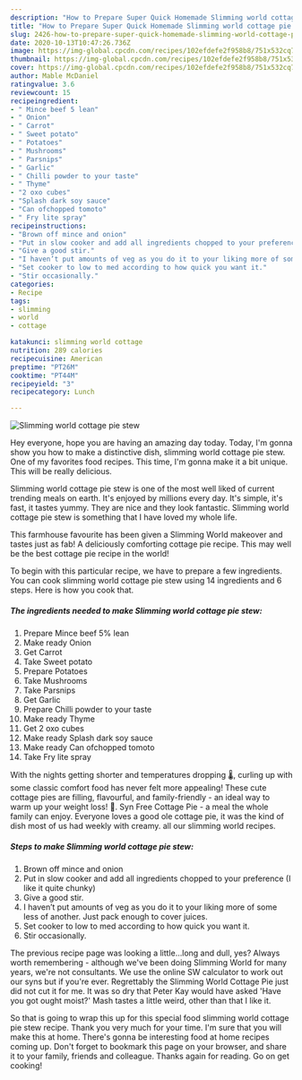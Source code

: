 ```yaml
---
description: "How to Prepare Super Quick Homemade Slimming world cottage pie stew"
title: "How to Prepare Super Quick Homemade Slimming world cottage pie stew"
slug: 2426-how-to-prepare-super-quick-homemade-slimming-world-cottage-pie-stew
date: 2020-10-13T10:47:26.736Z
image: https://img-global.cpcdn.com/recipes/102efdefe2f958b8/751x532cq70/slimming-world-cottage-pie-stew-recipe-main-photo.jpg
thumbnail: https://img-global.cpcdn.com/recipes/102efdefe2f958b8/751x532cq70/slimming-world-cottage-pie-stew-recipe-main-photo.jpg
cover: https://img-global.cpcdn.com/recipes/102efdefe2f958b8/751x532cq70/slimming-world-cottage-pie-stew-recipe-main-photo.jpg
author: Mable McDaniel
ratingvalue: 3.6
reviewcount: 15
recipeingredient:
- " Mince beef 5 lean"
- " Onion"
- " Carrot"
- " Sweet potato"
- " Potatoes"
- " Mushrooms"
- " Parsnips"
- " Garlic"
- " Chilli powder to your taste"
- " Thyme"
- "2 oxo cubes"
- "Splash dark soy sauce"
- "Can ofchopped tomoto"
- " Fry lite spray"
recipeinstructions:
- "Brown off mince and onion"
- "Put in slow cooker and add all ingredients chopped to your preference (I like it quite chunky)"
- "Give a good stir."
- "I haven’t put amounts of veg as you do it to your liking more of some less of another. Just pack enough to cover juices."
- "Set cooker to low to med according to how quick you want it."
- "Stir occasionally."
categories:
- Recipe
tags:
- slimming
- world
- cottage

katakunci: slimming world cottage 
nutrition: 289 calories
recipecuisine: American
preptime: "PT26M"
cooktime: "PT44M"
recipeyield: "3"
recipecategory: Lunch

---
```



![Slimming world cottage pie stew](https://img-global.cpcdn.com/recipes/102efdefe2f958b8/751x532cq70/slimming-world-cottage-pie-stew-recipe-main-photo.jpg)

Hey everyone, hope you are having an amazing day today. Today, I'm gonna show you how to make a distinctive dish, slimming world cottage pie stew. One of my favorites food recipes. This time, I'm gonna make it a bit unique. This will be really delicious.

Slimming world cottage pie stew is one of the most well liked of current trending meals on earth. It's enjoyed by millions every day. It's simple, it's fast, it tastes yummy. They are nice and they look fantastic. Slimming world cottage pie stew is something that I have loved my whole life.

This farmhouse favourite has been given a Slimming World makeover and tastes just as fab! A deliciously comforting cottage pie recipe. This may well be the best cottage pie recipe in the world!


To begin with this particular recipe, we have to prepare a few ingredients. You can cook slimming world cottage pie stew using 14 ingredients and 6 steps. Here is how you cook that.

<!--inarticleads1-->

##### The ingredients needed to make Slimming world cottage pie stew:

1. Prepare  Mince beef 5% lean
1. Make ready  Onion
1. Get  Carrot
1. Take  Sweet potato
1. Prepare  Potatoes
1. Take  Mushrooms
1. Take  Parsnips
1. Get  Garlic
1. Prepare  Chilli powder to your taste
1. Make ready  Thyme
1. Get 2 oxo cubes
1. Make ready Splash dark soy sauce
1. Make ready Can ofchopped tomoto
1. Take  Fry lite spray


With the nights getting shorter and temperatures dropping 🌡, curling up with some classic comfort food has never felt more appealing! These cute cottage pies are filling, flavourful, and family-friendly - an ideal way to warm up your weight loss! 🥧. Syn Free Cottage Pie - a meal the whole family can enjoy. Everyone loves a good ole cottage pie, it was the kind of dish most of us had weekly with creamy. all our slimming world recipes. 

<!--inarticleads2-->

##### Steps to make Slimming world cottage pie stew:

1. Brown off mince and onion
1. Put in slow cooker and add all ingredients chopped to your preference (I like it quite chunky)
1. Give a good stir.
1. I haven’t put amounts of veg as you do it to your liking more of some less of another. Just pack enough to cover juices.
1. Set cooker to low to med according to how quick you want it.
1. Stir occasionally.


The previous recipe page was looking a little…long and dull, yes? Always worth remembering - although we&#39;ve been doing Slimming World for many years, we&#39;re not consultants. We use the online SW calculator to work out our syns but if you&#39;re ever. Regrettably the Slimming World Cottage Pie just did not cut it for me. It was so dry that Peter Kay would have asked &#39;Have you got ought moist?&#39; Mash tastes a little weird, other than that I like it. 

So that is going to wrap this up for this special food slimming world cottage pie stew recipe. Thank you very much for your time. I'm sure that you will make this at home. There's gonna be interesting food at home recipes coming up. Don't forget to bookmark this page on your browser, and share it to your family, friends and colleague. Thanks again for reading. Go on get cooking!
